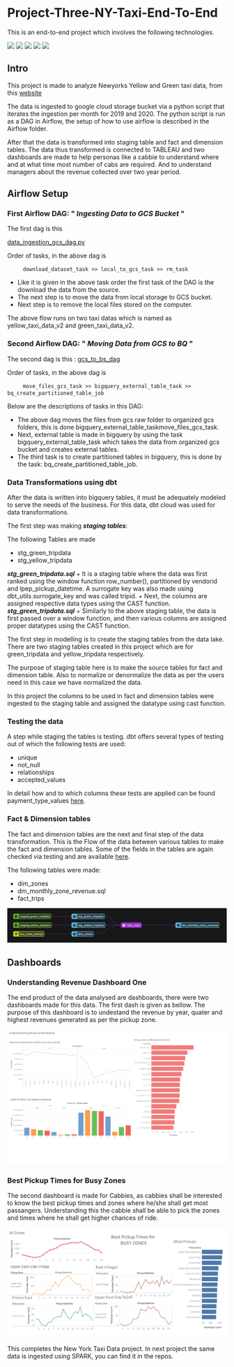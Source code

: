 
# Project-Three-NY-Taxi-End-To-End

This is an end-to-end project which involves the following technologies. 

<img src="https://img.shields.io/badge/Python-3776AB?style=for-the-badge&logo=python&logoColor=white" /> <img src="https://img.shields.io/badge/Google Cloud-4885ed?style=for-the-badge&logo=googlecloud&logoColor=white" /> <img src="https://img.shields.io/badge/airflow-000000?style=for-the-badge&logo=apacheairflow&logoColor=white" /> <img src="https://img.shields.io/badge/dbt-FFFFFF?style=for-the-badge&logo=dbt&logoColor=orange" /> <img src="https://img.shields.io/badge/Tableau-FFFFFF?style=for-the-badge&logo=tableau&logoColor=blue" />





## Intro

This project is made to analyze Newyorks Yellow and Green taxi data, from this [website](https://www1.nyc.gov/site/tlc/about/tlc-trip-record-data.page) 


The data is ingested to google cloud storage bucket via a python script that iterates the ingestion per month for 2019 and 2020. The python script is 
run as a DAG in Airflow, the setup of how to use airflow is described in the Airflow folder. 

After that the data is transformed into staging table and fact and dimension tables. The data thus transformed is connected to TABLEAU
and two dashboards are made to help personas like a cabbie to understand where and at what time most number of cabs are required.
And to understand managers about the revenue collected over two year period.




## **Airflow Setup**

### First Airflow DAG: " *Ingesting Data to GCS Bucket* "

The first dag is this 

[data_ingestion_gcs_dag.py](https://github.com/AmanGuptAnalytics/Project-Three-NY-Taxi-End-To-End/blob/main/airflow/dags/data_ingestion_gcs_dag.py)

Order of tasks, in the above dag is 
```
     download_dataset_task >> local_to_gcs_task >> rm_task
```

+    Like it is given in the above task order the first task of the DAG is the download the data from the source.
+    The next step is to move the data from local storage to GCS bucket.
+    Next step is to remove the local files stored on the computer.

The above flow runs on two taxi datas which is named as yellow_taxi_data_v2 and green_taxi_data_v2.

### Second Airflow DAG: " *Moving Data from GCS to BQ* "

The second dag is this : 
[gcs_to_bs_dag](https://github.com/AmanGuptAnalytics/Project-Three-NY-Taxi-End-To-End/blob/main/airflow/dags/gcs_to_bq_dag.py)

Order of tasks, in the above dag is
``` 
     move_files_gcs_task >> bigquery_external_table_task >> bq_create_partitioned_table_job
```


Below are the descriptions of tasks in this DAG:

+ The above dag moves the files from gcs raw folder to organized gcs folders, this is done bigquery_external_table_taskmove_files_gcs_task.
+ Next, external table is made in bigquery by using the task bigquery_external_table_task which takes the data from organized gcs bucket and creates external tables.
+ The third task is to create partitioned tables in bigquery, this is done by the task:  bq_create_partitioned_table_job. 

### **Data Transformations using dbt**

After the data is written into bigquery tables, it must be adequately modeled to serve the needs of the business. For this data, dbt cloud was used for data transformations.


The first step was making ***staging tables***:

The following Tables are made
+   stg_green_tripdata
+   stg_yellow_tripdata


***stg_green_tripdata.sql***
     + It is a staging table where the data was first ranked using the window function row_number(), partitioned by vendorid and lpep_pickup_datetime. A surrogate key was also made using dbt_utils.surrogate_key and was called tripid.
     + Next, the columns are assigned respective data types using the CAST function.
***stg_green_tripdata.sql***
     + Similarly to the above staging table, the data is first passed over a window function, and then various columns are assigned proper datatypes using the CAST function.

The first step in modelling is to create the staging tables from the data lake. There are two staging tables created in this project which are for green_tripdata and yellow_tripdata respectively.

The purpose of staging table here is to make the source tables for fact and dimension table. Also to normalize or denormalize the data as per the users need in this case we have normalized the data.

In this project the columns to be used in fact and dimension tables were ingested to the staging table and assigned the datatype using cast function. 

### **Testing the data**

A step while staging the tables is testing. dbt offers several types of testing out of which the following tests are used:

+ unique 
+ not_null
+ relationships
+ accepted_values

In detail how and to which columns these tests are applied can be found payment_type_values [here](https://github.com/AmanGuptAnalytics/Project-Three-NY-Taxi-End-To-End/tree/main/dbt%20cloud%20model/models/staging).


### **Fact & Dimension tables**

The fact and dimension tables are the next and final step of the data transformation.
This is the Flow of the data between various tables to make the fact and dimension tables.
Some of the fields in the tables are again checked via testing and are available [here](https://github.com/AmanGuptAnalytics/Project-Three-NY-Taxi-End-To-End/blob/main/dbt%20cloud%20model/models/core/schema.yml).

The following tables were made:
+ dim_zones
+ dm_monthly_zone_revenue.sql 
+ fact_trips


![Flow of Data](https://github.com/AmanGuptAnalytics/Project-Three-NY-Taxi-End-To-End/blob/main/airflow/docs/Fact_Trips.png)

## Dashboards 

### Understanding Revenue Dashboard One
The end product of the data analysed are dashboards, there were two dashboards made for this data. The first dash is given as bellow. The purpose of this dashboard is to undestand the revenue by year, quater and highest revenues generated as per the pickup zone. 

![Understanding Revenue Dashboard](https://github.com/AmanGuptAnalytics/Project-Three-NY-Taxi-End-To-End/blob/main/airflow/docs/Dashboard%201%20Understanding%20revenue.png)

### Best Pickup Times for Busy Zones

The second dashboard is made for Cabbies, as cabbies shall be interested to know the best pickup times and zones where he/she shall get most passangers. Understanding this the cabbie shall be able to pick the zones and times where he shall get higher chances of ride. 

![Best Pickup Times for Busy Zones](https://github.com/AmanGuptAnalytics/Project-Three-NY-Taxi-End-To-End/blob/main/airflow/docs/Dashboard%20For%20Cab%20Driver.png)


This completes the New York Taxi Data project. In next project the same data is ingested using SPARK, you can find it in the repos.
